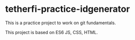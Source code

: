 # tetherfi-practice-idgenerator
This is a practice project to work on git fundamentals.

This project is based on ES6 JS, CSS, HTML.
